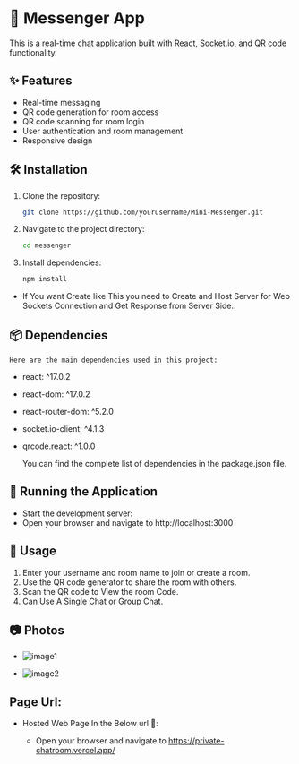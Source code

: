 # 📧 Messenger App

This is a real-time chat application built with React, Socket.io, and QR code functionality.

## ✨ Features

- Real-time messaging
- QR code generation for room access
- QR code scanning for room login
- User authentication and room management
- Responsive design


## 🛠️ Installation

1. Clone the repository:
   ```sh
   git clone https://github.com/yourusername/Mini-Messenger.git

2. Navigate to the project directory:
    ```sh
    cd messenger

3. Install dependencies:
    ``` sh
    npm install

- If You want Create like This you need to Create and Host Server for Web Sockets Connection and Get Response from Server Side..

## 📦 Dependencies
    Here are the main dependencies used in this project:

- react: ^17.0.2
- react-dom: ^17.0.2
- react-router-dom: ^5.2.0
- socket.io-client: ^4.1.3
- qrcode.react: ^1.0.0

    You can find the complete list of dependencies in the package.json file.

## 🚀 Running the Application

- Start the development server:
- Open your browser and navigate to http://localhost:3000

## 📸 Usage

1. Enter your username and room name to join or create a room.
2. Use the QR code generator to share the room with others.
3. Scan the QR code to View the room Code.
4. Can Use A Single Chat or Group Chat.

## 📷 Photos

- ![image1](./src/Assets/image1.png)

- ![image2](./src/Assets/image2.png)



## Page Url:

- Hosted Web Page In the Below url 🏴:

    - Open your browser and navigate to https://private-chatroom.vercel.app/

